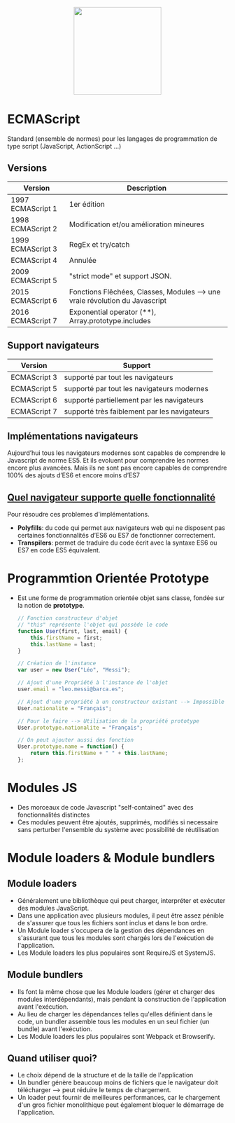 <p align="center">
    <img src="https://github.com/mecheri/formation-angular/blob/master/resources/images/ecma.jpg" width="200" height="200" style="display:block;margin: 0 auto;">
</p>

# ECMAScript
Standard (ensemble de normes) pour les langages de programmation de type script (JavaScript, ActionScript ...)

## Versions
Version  | Description
---      | ---
1997 ECMAScript 1 | 1er édition
1998 ECMAScript 2 | Modification et/ou amélioration mineures
1999 ECMAScript 3 | RegEx et try/catch
ECMAScript 4	  | Annulée
2009 ECMAScript 5 | "strict mode" et support JSON.
2015 ECMAScript 6 | Fonctions Flêchées, Classes, Modules --> une vraie révolution du Javascript
2016 ECMAScript 7 | Exponential operator (**), Array.prototype.includes

## Support navigateurs
Version  | Support
---      | ---
ECMAScript 3 | supporté par tout les navigateurs
ECMAScript 5 | supporté par tout les navigateurs modernes
ECMAScript 6 | supporté partiellement par les navigateurs
ECMAScript 7 | supporté très faiblement par les navigateurs

## Implémentations navigateurs
Aujourd’hui tous les navigateurs modernes sont capables de comprendre le Javascript de norme ES5.
Et ils evoluent pour comprendre les normes encore plus avancées. Mais ils ne sont pas encore capables de comprendre 100% des ajouts d’ES6 et encore moins d’ES7

## [Quel navigateur supporte quelle fonctionnalité](http://kangax.github.io/compat-table)

Pour résoudre ces problemes d'implémentations.
- <strong>Polyfills</strong>: du code qui permet aux navigateurs web qui ne disposent pas certaines fonctionnalités d’ES6 ou ES7 de fonctionner correctement.
- <strong>Transpilers</strong>: permet de traduire du code écrit avec la syntaxe ES6 ou ES7 en code ES5 équivalent.

# Programmtion Orientée Prototype
* Est une forme de programmation orientée objet sans classe, fondée sur la notion de <strong>prototype</strong>.
    ```javascript
    // Fonction constructeur d'objet
    // "this" représente l'objet qui possède le code
    function User(first, last, email) {
        this.firstName = first;
        this.lastName = last;
    }

    // Création de l'instance
    var user = new User("Léo", "Messi");

    // Ajout d'une Propriété à l'instance de l'objet
    user.email = "leo.messi@barca.es";

    // Ajout d'une propriété à un constructeur existant --> Impossible
    User.nationalite = "Français";

    // Pour le faire --> Utilisation de la propriété prototype
    User.prototype.nationalite = "Français";

    // On peut ajouter aussi des fonction
    User.prototype.name = function() {
        return this.firstName + " " + this.lastName;
    };
    ```

# Modules JS
* Des morceaux de code Javascript "self-contained" avec des fonctionnalités distinctes
* Ces modules peuvent être ajoutés, supprimés, modifiés si necessaire sans perturber l'ensemble du système avec possibilité de réutilisation

# Module loaders & Module bundlers

## Module loaders
* Généralement une bibliothèque qui peut charger, interpréter et exécuter des modules JavaScript.
* Dans une application avec plusieurs modules, il peut être assez pénible de s'assurer que tous les fichiers sont inclus et dans le bon ordre.
* Un Module loader s'occupera de la gestion des dépendances en s'assurant que tous les modules sont chargés lors de l'exécution de l'application.
* Les Module loaders les plus populaires sont RequireJS et SystemJS.

## Module bundlers
* Ils font la même chose que les Module loaders (gérer et charger des modules interdépendants), mais pendant la construction de l'application avant l'exécution.
* Au lieu de charger les dépendances telles qu'elles définient dans le code, un bundler assemble tous les modules en un seul fichier (un bundle) avant l'exécution.
* Les Module loaders les plus populaires sont Webpack et Browserify.

## Quand utiliser quoi?
* Le choix dépend de la structure et de la taille de l'application
* Un bundler génère beaucoup moins de fichiers que le navigateur doit télécharger --> peut réduire le temps de chargement.
* Un loader peut fournir de meilleures performances, car le chargement d'un gros fichier monolithique peut également bloquer le démarrage de l'application.